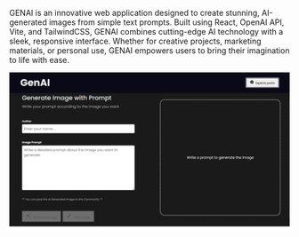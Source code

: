 GENAI is an innovative web application designed to create stunning, AI-generated images from simple text prompts. Built using React, OpenAI API, Vite, and TailwindCSS, GENAI combines cutting-edge AI technology with a sleek, responsive interface. Whether for creative projects, marketing materials, or personal use, GENAI empowers users to bring their imagination to life with ease.

![image alt](https://github.com/AnuragM7666/AI-Image-Generator/blob/88056ae00d3096cf0eaebcd536f591386af5efd2/genai%20ss2.png)
